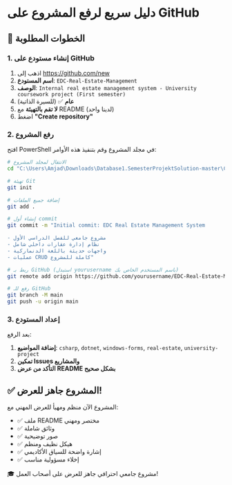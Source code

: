 # دليل سريع لرفع المشروع على GitHub

## 🚀 الخطوات المطلوبة

### 1. إنشاء مستودع على GitHub
1. اذهب إلى https://github.com/new
2. **اسم المستودع**: `EDC-Real-Estate-Management`
3. **الوصف**: `Internal real estate management system - University coursework project (First semester)`
4. **عام** ✅ (للسيرة الذاتية)
5. **لا تقم بالتهيئة** مع README (لدينا واحد)
6. اضغط **"Create repository"**

### 2. رفع المشروع
افتح PowerShell في مجلد المشروع وقم بتنفيذ هذه الأوامر:

```bash
# الانتقال لمجلد المشروع
cd "C:\Users\Amjad\Downloads\Database1.SemesterProjektSolution-master\C#\Forms\EDC"

# تهيئة Git
git init

# إضافة جميع الملفات
git add .

# إنشاء أول commit
git commit -m "Initial commit: EDC Real Estate Management System

- مشروع جامعي للفصل الدراسي الأول
- نظام إدارة عقارات داخلي شامل
- واجهات حديثة باللغة الدنماركية
- عمليات CRUD كاملة للمشروع"

# ربط بـ GitHub (استبدل yourusername باسم المستخدم الخاص بك)
git remote add origin https://github.com/yourusername/EDC-Real-Estate-Management.git

# رفع للـ GitHub
git branch -M main
git push -u origin main
```

### 3. إعداد المستودع
بعد الرفع:
1. **إضافة المواضيع**: `csharp`, `dotnet`, `windows-forms`, `real-estate`, `university-project`
2. **تمكين Issues والمشاريع**
3. **التأكد من عرض README بشكل صحيح**

## ✅ المشروع جاهز للعرض!

المشروع الآن منظم ومهيأ للعرض المهني مع:
- ✅ ملف README مختصر ومهني
- ✅ وثائق شاملة
- ✅ صور توضيحية
- ✅ هيكل نظيف ومنظم
- ✅ إشارة واضحة للسياق الأكاديمي
- ✅ إخلاء مسؤولية مناسب

🎓 مشروع جامعي احترافي جاهز للعرض على أصحاب العمل!
